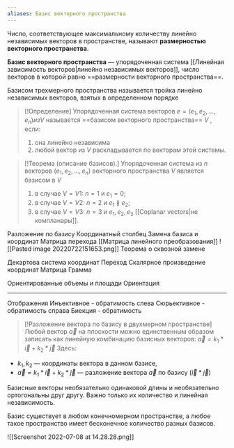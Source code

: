 ```yaml
---
aliases: Базис векторного пространства
---
```


Число, соответствующее максимальному количеству линейно независимых векторов в пространстве, называют **размерностью векторного пространства**.

**Базис векторного пространства** — упорядоченная система [[Линейная зависимость векторов|линейно независимых векторов]], число векторов в которой равно ==размерности векторного пространства==.

Базисом трехмерного пространства называется тройка линейно независимых векторов, взятых в определенном порядке

> [!Определение]
Упорядоченная система векторов $e = (e_1, e_2, . . . , e_n) из V$ называется ==базисом векторного пространства== $V$ , если:
> 1. она линейно независима
> 2. любой вектор из $V$ раскладывается по векторам этой системы.

> [!Теорема (описание базисов).]
> Упорядоченная система из $n$ векторов ($e_1, e_2, . . . , e_n$) векторного пространства $V$ является базисом в $V$ 
> 1. в случае $V =V1$: $n=1$ и $e_1 =0$; 
> 2. в случае $V =V2$: $n=2$ и $e_1 \nparallel e_2$; 
> 3. в случае $V = V3$: $n = 3$ и $e_1, e_2, e_3$ [[Coplanar vectors|не компланары]].

Разложение по базису
Координатный столбец
Замена базиса и координат
Матрица перехода [[Матрица линейного преобразования]]
![[Pasted image 20220722151653.png]]
Теорема о сквозной замене


Декартова система координат
Переход
Скалярное произведение координат
Матрица Грамма

Ориентированные объемы и площади
Ориентация


---
Отображения
    Инъективное  - обратимость слева
    Сюрьективное  - обратимость справа
    Биекция   - обратимость


> [!Разложение вектора по базису в двухмерном пространстве]
Любой вектор $\vec{a}$ на плоскости можно единственным образом записать как линейную комбинацию базисных векторов:
$\vec{a} = k_1*\vec{i} + k_2*\vec{j}$
Здесь:
-   $k_1, k_2$ — координаты вектора в данном базисе,
-   $\vec{a} = k_1*\vec{i} + k_2*\vec{j}$ — разложение вектора $\vec{a}$ по базису $(\vec{i}*\vec{j})$

Базисные векторы необязательно одинаковой длины и необязательно ортогональны друг другу. Важно только их количество и линейная независимость.

Базис существует в любом конечномерном пространстве, а любое такое пространство имеет бесконечное количество разных базисов.

![[Screenshot 2022-07-08 at 14.28.28.png]]



